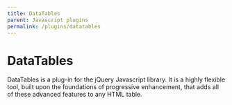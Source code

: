 ```yaml
---
title: DataTables
parent: Javascript plugins
permalink: /plugins/datatables
---
```


# DataTables

DataTables is a plug-in for the jQuery Javascript library. It is a highly flexible tool, built upon the foundations of progressive enhancement, that adds all of these advanced features to any HTML table.